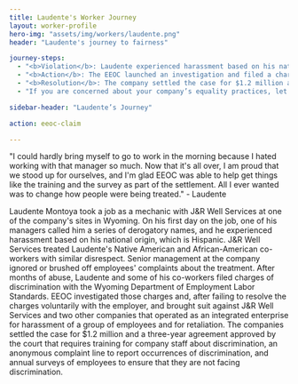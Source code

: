 ```yaml
---
title: Laudente's Worker Journey
layout: worker-profile
hero-img: "assets/img/workers/laudente.png"
header: "Laudente's journey to fairness"

journey-steps:
  - "<b>Violation</b>: Laudente experienced harassment based on his national origin."
  - "<b>Action</b>: The EEOC launched an investigation and filed a charge against Laudente’s employer which the company settled."
  - "<b>Resolution</b>: The company settled the case for $1.2 million and an agreement to put training and anonymous helplines in place for workers to report their concerns and ensure that they do not face discrimination going forward."
  - "If you are concerned about your company’s equality practices, let us know about it."

sidebar-header: "Laudente’s Journey"

action: eeoc-claim

---
```


"I could hardly bring myself to go to work in the morning because I hated working with that manager so much.
Now that it's all over, I am proud that we stood up for ourselves, and I'm glad EEOC was able to help get things like the training and the survey as part of the settlement. All I ever wanted was to change how people were being treated." - Laudente

Laudente Montoya took a job as a mechanic with J&R Well Services at one of the company's sites in Wyoming. On his first day on the job, one of his managers called him a series of derogatory names, and he experienced harassment based on his national origin, which is Hispanic. J&R Well Services treated Laudente's Native American and African-American co-workers with similar disrespect. Senior management at the company ignored or brushed off employees' complaints about the treatment.
After months of abuse, Laudente and some of his co-workers filed charges of discrimination with the Wyoming Department of Employment Labor Standards. EEOC investigated those charges and, after failing to resolve the charges voluntarily with the employer, and brought suit against J&R Well Services and two other companies that operated as an integrated enterprise for harassment of a group of employees and for retaliation. The companies settled the case for $1.2 million and a three-year agreement approved by the court that requires training for company staff about discrimination, an anonymous complaint line to report occurrences of discrimination, and annual surveys of employees to ensure that they are not facing discrimination.

